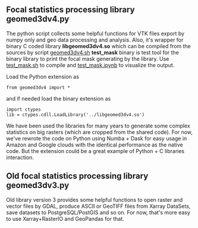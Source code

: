 ## Focal statistics processing library geomed3dv4.py

The python script collects some helpful functions for VTK files export by numpy only and geo data processing and analysis. Also, it's wrapper for binary C coded library **libgeomed3dv4.so** which can be compiled from the sources by script [geomed3dv4.sh](geomed3dv4.sh) **test_mask** binary is test tool for the binary library to print the focal mask generating by the library. Use [test_mask.sh](test_mask.sh) to compile and [test_mask.ipynb](test_mask.ipynb) to visualize the output.

Load the Python extension as
```
from geomed3dv4 import *
```

and if needed load the binary extension as
```
import ctypes
lib = ctypes.cdll.LoadLibrary('../libgeomed3dv4.so')
```

We have been used the libraries for many years to generate some complex statistics on big rasters (which are cropped from the shared code). For now, we've rewrote the code on Python using Numba + Dask for easy usage in Amazon and Google clouds with the identical performance as the native code. But the extension could be a great example of Python + C libraries interaction. 

## Old focal statistics processing library geomed3dv3.py

Old library version 3 provides some helpful functions to open raster and vector files by GDAL, produce ASCII or GeoTIFF files from Xarray DataSets, save datasets to PostgreSQL/PostGIS and so on. For now, that's more easy to use Xarray+RasterIO and GeoPandas for that.
